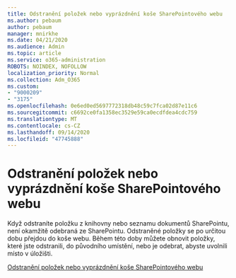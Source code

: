 ```yaml
---
title: Odstranění položek nebo vyprázdnění koše SharePointového webu
ms.author: pebaum
author: pebaum
manager: mnirkhe
ms.date: 04/21/2020
ms.audience: Admin
ms.topic: article
ms.service: o365-administration
ROBOTS: NOINDEX, NOFOLLOW
localization_priority: Normal
ms.collection: Adm_O365
ms.custom:
- "9000209"
- "3175"
ms.openlocfilehash: 0e6ed0ed5697772318db48c59c7fca02d87e11c6
ms.sourcegitcommit: c6692ce0fa1358ec3529e59ca0ecdfdea4cdc759
ms.translationtype: MT
ms.contentlocale: cs-CZ
ms.lasthandoff: 09/14/2020
ms.locfileid: "47745888"
---
```

# <a name="delete-items-or-empty-the-recycle-bin-of-a-sharepoint-site"></a>Odstranění položek nebo vyprázdnění koše SharePointového webu 

Když odstraníte položku z knihovny nebo seznamu dokumentů SharePointu, není okamžitě odebraná ze SharePointu. Odstraněné položky se po určitou dobu přejdou do koše webu. Během této doby můžete obnovit položky, které jste odstranili, do původního umístění, nebo je odebrat, abyste uvolnili místo v úložišti.

[Odstranění položek nebo vyprázdnění koše SharePointového webu](https://support.office.com/article/2e713599-d13e-40d6-96dc-66f0a366f74e)